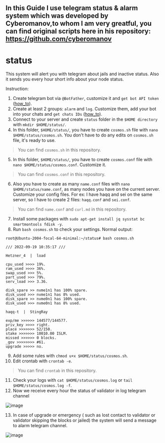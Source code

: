 ## In this Guide I use telegram status & alarm system which was developed by Cyberomanov,to whom  I am very greatful, you can find original scripts here in his repository:   https://github.com/cyberomanov 
# status
This system will alert you with telegram about jails and inactive status. Also it sends you every hour short info about your node status.

Instruction:

1. Create telegram bot via `@BotFather`, customize it and `get bot API token` ([how_to](https://www.siteguarding.com/en/how-to-get-telegram-bot-api-token)).
2. Create at least 2 groups: `alarm` and `log`. Customize them, add your bot into your chats and `get chats IDs` ([how_to](https://stackoverflow.com/questions/32423837/telegram-bot-how-to-get-a-group-chat-id)).
3. Connect to your server and create `status` folder in the `$HOME directory` with `mkdir $HOME/status/`.
4. In this folder, `$HOME/status/`, you have to create `cosmos.sh` file with `nano $HOME/status/cosmos.sh`. You don't have to do any edits on `cosmos.sh` file, it's ready to use.
> You can find `cosmos.sh` in this repository.
5. In this folder, `$HOME/status/`, you have to create `cosmos.conf` file with `nano $HOME/status/cosmos.conf`. Customize it.
> You can find `cosmos.conf` in this repository.
6. Also you have to create as many `name.conf` files with `nano $HOME/status/name.conf`, as many nodes you have on the current server. Customize your config files. For ex: I have haqq and sei on the same server, so I have to create 2 files: `haqq.conf` and `sei.conf`.
> You can find `name.conf` and `curl.md` in this repository.
7. Install some packages with `sudo apt-get install jq sysstat bc smartmontools fdisk -y`.
8. Run `bash cosmos.sh` to check your settings. Normal output:
```
root@Ubuntu-2004-focal-64-minimal:~/status# bash cosmos.sh

/// 2022-09-19 10:35:17 ///

Hetzner_4  |  load

cpu_used >>>> 19%.
ram_used >>>> 36%.
swap_used >>> 5%.
part_used >>> 79%.
serv_load >>> 3.36.

disk_spare >> nvme1n1 has 100% spare.
disk_used >>> nvme1n1 has 8% used.
disk_spare >> nvme0n1 has 100% spare.
disk_used >>> nvme0n1 has 8% used.

haqq-t  |  StingRay

exp/me >>>>>> 144577/144577.
priv_key >>>> right.
place >>>>>>> 52/150.
stake >>>>>>> 10010.00 ISLM.
missed >>>>>> 0 blocks.
_gov >>>>>>>> #61.
upgrade >>>>> no.

```
9. Add some rules with `chmod u+x $HOME/status/cosmos.sh`.
10. Edit crontab with `crontab -e`.
> You can find `crontab` in this repository.
11. Check your logs with `cat $HOME/status/cosmos.log` or `tail $HOME/status/cosmos.log -f`.
12. Now we receive every hour the status of validator in log telegram channel

![image](https://user-images.githubusercontent.com/87991370/190980350-6dff309d-655a-48aa-9204-cc60bb0f27bf.png)

13. In case of upgrade or emergency ( such as lost contact to validator or validator skipping the blocks or jailed) the system will send a message to alarm telegram channel. 

![image](https://user-images.githubusercontent.com/87991370/190981811-0e0f9cd5-1ea3-4129-bf2a-3bbdc9f3b33a.png)

